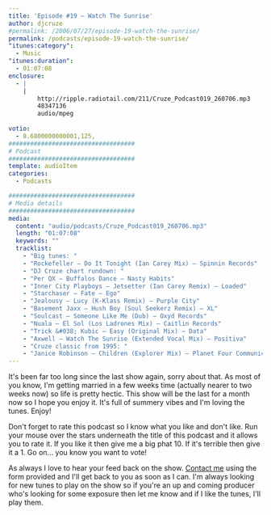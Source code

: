 ```yaml
---
title: 'Episode #19 – Watch The Sunrise'
author: djcruze
#permalink: /2006/07/27/episode-19-watch-the-sunrise/
permalink: /podcasts/episode-19-watch-the-sunrise/
"itunes:category":
  - Music
"itunes:duration":
  - 01:07:08
enclosure:
  - |
    |
        http://ripple.radiotail.com/211/Cruze_Podcast019_260706.mp3
        48347136
        audio/mpeg
        
votio:
  - 8.6800000000001,125,
###################################
# Podcast
###################################
template: audioItem
categories:
  - Podcasts

###################################
# Media details
###################################
media:
  content: "audio/podcasts/Cruze_Podcast019_260706.mp3"
  length: "01:07:08"
  keywords: ""
  tracklist:
    - "Big tunes: "
    - "Rockefeller – Do It Tonight (Ian Carey Mix) – Spinnin Records"
    - "DJ Cruze chart rundown: "
    - "Per QX – Buffalos Dance – Nasty Habits"
    - "Inner City Playboys – Jetsetter (Ian Carey Remix) – Loaded"
    - "Starchaser – Fate – Ego"
    - "Jealousy – Lucy (K-Klass Remix) – Purple City"
    - "Basement Jaxx – Hush Boy (Soul Seekerz Remix) – XL"
    - "Soulcast – Someone Like Me (Dub) – Oxyd Records"
    - "Nuala – El Sol (Los Ladrones Mix) – Caitlin Records"
    - "Trick &#038; Kubic – Easy (Original Mix) – Data"
    - "Axwell – Watch The Sunrise (Extended Vocal Mix) – Positiva"
    - "Cruze classic from 1995: "
    - "Janice Robinson – Children (Explorer Mix) – Planet Four Communications"
---
```


It's been far too long since the last show again, sorry about that. As most of you know, I'm getting married in a few weeks time (actually nearer to two weeks now) so life is pretty hectic. This show will be the last for a month now so I hope you enjoy it. It's full of summery vibes and I'm loving the tunes. Enjoy!

Don't forget to rate this podcast so I know what you like and don't like. Run your mouse over the stars underneath the title of this podcast and it allows you to rate it. If you like it then give me a big phat 10. If it's terrible then give it a 1. Go on... you know you want to vote!

As always I love to hear your feed back on the show. [Contact me][16] using the form provided and I'll get back to you as soon as I can. I'm always looking for new tunes to play on the show so if you're an up and coming producer who's looking for some exposure then let me know and if I like the tunes, I'll play them.

 [1]: http://www.ian45carey.com/
 [2]: http://www.spinninrecords.nl/
 [3]: http://www.perqx.com/
 [4]: http://www.loadedrecords.com/
 [5]: http://www.oxyd.it/oxyd_html/oxyd_artists_starchaser.htm
 [6]: http://www.purplecitymusic.com/
 [7]: http://www.basementjaxx.co.uk/
 [8]: http://www.soulseekerz.com/
 [9]: http://www.oxyd.it/
 [10]: http://www.caitlinrecords.com/artists/page9/page9.html
 [11]: http://www.caitlinrecords.com/
 [12]: http://www.trick-kubic.de/
 [13]: http://www.ministryofsound.com/home/
 [14]: http://www.axwell.co.uk/
 [15]: http://www.positivarecords.com/
 [16]: http://www.djcruze.co.uk/cms/contact/